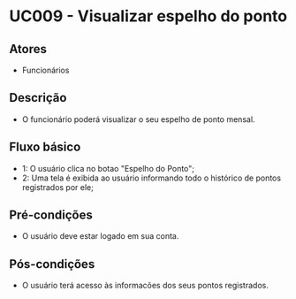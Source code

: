 # UC009 - Visualizar espelho do ponto
## Atores
- Funcionários
## Descrição
- O funcionário poderá visualizar o seu espelho de ponto mensal.
## Fluxo básico   
- 1: O usuário clica no botao "Espelho do Ponto";
- 2: Uma tela é exibida ao usuário informando todo o histórico de pontos registrados por ele;
## Pré-condições
- O usuário deve estar logado em sua conta.
## Pós-condições
- O usuário terá acesso às informacões dos seus pontos registrados.
